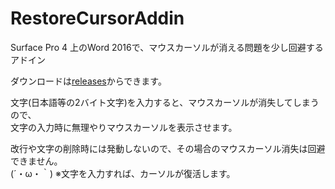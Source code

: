 # RestoreCursorAddin
Surface Pro 4 上のWord 2016で、マウスカーソルが消える問題を少し回避するアドイン  


ダウンロードは[releases](https://github.com/t-miyake/RestoreCursorAddin/releases)からできます。

文字(日本語等の2バイト文字)を入力すると、マウスカーソルが消失してしまうので、  
文字の入力時に無理やりマウスカーソルを表示させます。  

改行や文字の削除時には発動しないので、その場合のマウスカーソル消失は回避できません。  
(´・ω・｀)
※文字を入力すれば、カーソルが復活します。

